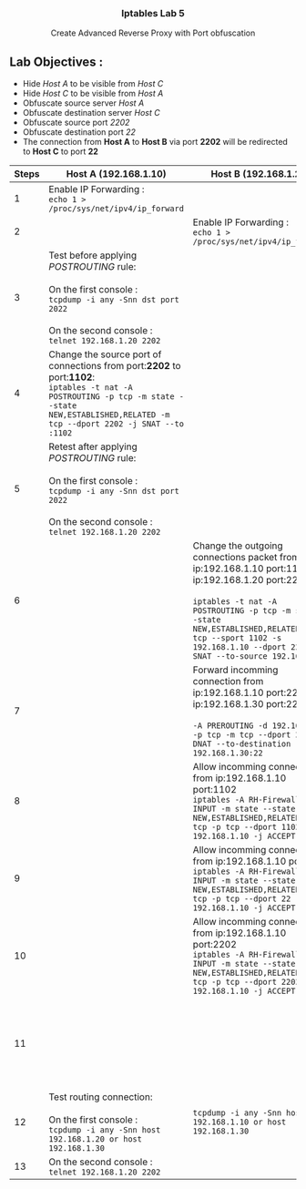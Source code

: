 <br />
<div align="center">
  <h3 align="center">Iptables Lab 5</h3>
  <p align="center">Create Advanced Reverse Proxy with Port obfuscation<br>
</div>

## Lab Objectives : <br>
-  Hide *Host A* to be visible from *Host C*<br>
-  Hide *Host C* to be visible from *Host A*<br>
-  Obfuscate source server *Host A*<br>
-  Obfuscate destination server *Host C*<br>
-  Obfuscate source port *2202*<br>
-  Obfuscate destination port *22*<br>
-  The connection from <b>Host A</b> to <b>Host B</b> via port <b>2202</b> will be redirected to <b>Host C</b> to port <b>22</b>

| Steps | Host A (192.168.1.10) | Host B (192.168.1.20) | Host C (192.168.1.30) |
| --- | --- | --- | --- |
|1|Enable IP Forwarding : <br>`echo 1 > /proc/sys/net/ipv4/ip_forward`|||
|2||Enable IP Forwarding : <br>`echo 1 > /proc/sys/net/ipv4/ip_forward`||
|3|Test before applying *POSTROUTING* rule:<br><br>On the first console : <br>`tcpdump -i any -Snn dst port 2022`<br><br>On the second console : <br>`telnet 192.168.1.20 2202`|||
|4|Change the source port of connections from port:<b>2202</b> to port:<b>1102</b>:<br>`iptables -t nat -A POSTROUTING -p tcp -m state --state NEW,ESTABLISHED,RELATED -m tcp --dport 2202 -j SNAT --to :1102` | | |
|5|Retest after applying *POSTROUTING* rule:<br><br>On the first console : <br>`tcpdump -i any -Snn dst port 2022`<br><br>On the second console : <br>`telnet 192.168.1.20 2202`|||
|6||Change the outgoing connections packet from ip:192.168.1.10 port:1102 to ip:192.168.1.20 port:22 : <br><br>`iptables -t nat -A POSTROUTING -p tcp -m state --state NEW,ESTABLISHED,RELATED -m tcp --sport 1102 -s 192.168.1.10 --dport 22 -j SNAT --to-source 192.168.1.20`||
|7||Forward incomming connection from ip:192.168.1.10 port:2202 to ip:192.168.1.30 port:22 : <br><br>`-A PREROUTING -d 192.168.1.20 -p tcp -m tcp --dport 2202 -j DNAT --to-destination 192.168.1.30:22`||
|8| | Allow incomming connection from ip:192.168.1.10 port:1102 <br>`iptables -A RH-Firewall-1-INPUT -m state --state NEW,ESTABLISHED,RELATED -m tcp -p tcp --dport 1102 -s 192.168.1.10 -j ACCEPT` ||
|9| | Allow incomming connection from ip:192.168.1.10 port:22 <br>`iptables -A RH-Firewall-1-INPUT -m state --state NEW,ESTABLISHED,RELATED -m tcp -p tcp --dport 22 -s 192.168.1.10 -j ACCEPT` ||
|10| | Allow incomming connection from ip:192.168.1.10 port:2202 <br>`iptables -A RH-Firewall-1-INPUT -m state --state NEW,ESTABLISHED,RELATED -m tcp -p tcp --dport 2202 -s 192.168.1.10 -j ACCEPT` ||
|11| | |Allow incomming connection from ip:192.168.1.20 port:22 <br>`-A RH-Firewall-1-INPUT -m state --state NEW,ESTABLISHED,RELATED -m tcp -p tcp --dport 22 -s 192.168.1.20 -j ACCEPT` |
|12|Test routing connection:<br><br>On the first console : <br>`tcpdump -i any -Snn host 192.168.1.20 or host 192.168.1.30`<br>|`tcpdump -i any -Snn host 192.168.1.10 or host 192.168.1.30`|`tcpdump -i any -Snn host 192.168.1.10 or host 192.168.1.20`|
|13|On the second console : <br>`telnet 192.168.1.20 2202`|||
